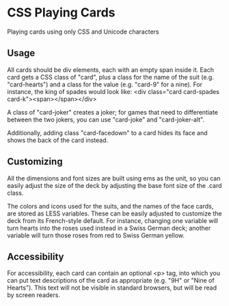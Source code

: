 CSS Playing Cards
=================

Playing cards using only CSS and Unicode characters

Usage
-----
All cards should be div elements, each with an empty span inside it. Each card gets a CSS class of "card", plus a class for the name of the suit (e.g. "card-hearts") and a class for the value (e.g. "card-9" for a nine). For instance, the king of spades would look like:
  &lt;div class="card card-spades card-k"&gt;&lt;span&gt;&lt;/span&gt;&lt;/div&gt;

A class of "card-joker" creates a joker; for games that need to differentiate between the two jokers, you can use "card-joke" and "card-joker-alt".

Additionally, adding class "card-facedown" to a card hides its face and shows the back of the card instead.

Customizing
-----------
All the dimensions and font sizes are built using ems as the unit, so you can easily adjust the size of the deck by adjusting the base font size of the .card class.

The colors and icons used for the suits, and the names of the face cards, are stored as LESS variables. These can be easily adjusted to customize the deck from its French-style default. For instance, changing one variable will turn hearts into the roses used instead in a Swiss German deck; another variable will turn those roses from red to Swiss German yellow.

Accessibility
-------------
For accessibility, each card can contain an optional &lt;p&gt; tag, into which you can put text descriptions of the card as appropriate (e.g. "9H" or "Nine of Hearts"). This text will not be visible in standard browsers, but will be read by screen readers.
